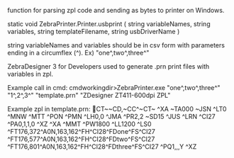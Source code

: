 function for parsing zpl code and sending as bytes to printer on Windows.

static void ZebraPrinter.Printer.usbprint	(	string	variableNames,
                                            string	variables,
                                            string	templateFilename,
                                            string	usbDriverName )

string variableNames and variables should be in csv form with parameters ending in a circumflex (^). Ex) "one^,two^,three^"

ZebraDesigner 3 for Developers used to generate .prn print files with variables in zpl.

Example call in cmd:
cmdworkingdir>ZebraPrinter.exe "one^,two^,three^" "1^,2^,3^" "template.prn" "ZDesigner ZT411-600dpi ZPL"

Example zpl in template.prn:
CT~~CD,~CC^~CT~
^XA
~TA000
~JSN
^LT0
^MNW
^MTT
^PON
^PMN
^LH0,0
^JMA
^PR2,2
~SD15
^JUS
^LRN
^CI27
^PA0,1,1,0
^XZ
^XA
^MMT
^PW1800
^LL1200
^LS0
^FT176,372^A0N,163,162^FH\^CI28^FDone^FS^CI27
^FT176,577^A0N,163,162^FH\^CI28^FDtwo^FS^CI27
^FT176,801^A0N,163,162^FH\^CI28^FDthree^FS^CI27
^PQ1,,,Y
^XZ
